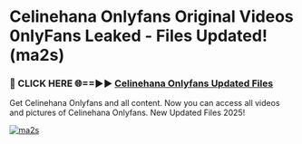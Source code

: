 # Celinehana Onlyfans Original Videos 0nlyFans Leaked - Files Updated! (ma2s)

<h3>🔴 CLICK HERE 🌐==►► <a href="https://tinyurl.com/ehrbuxhb" rel="nofollow">Celinehana Onlyfans Updated Files</a></h3>

Get Celinehana Onlyfans and all content. Now you can access all videos and pictures of Celinehana Onlyfans. New Updated Files 2025!

[![ma2s](https://i.imgur.com/lVYEuWS.gif)](https://tinyurl.com/ehrbuxhb)
